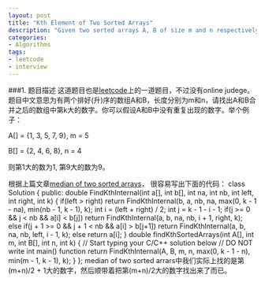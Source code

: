 ```yaml
---
layout: post
title: "Kth Element of Two Sorted Arrays"
description: "Given two sorted arrays A, B of size m and n respectively. Find the k-th smallest element in the union of A and B. You can assume that there are no duplicate elements"
categories: 
- Algorithms
tags:
- leetcode
- interview
---
```

###1. 题目描述
这道题目也是[leetcode](http://leetcode.com/2011/01/find-k-th-smallest-element-in-union-of.html)上的一道题目，不过没有online judege。题目中文意思为有两个排好(升)序的数组A和B，长度分别为m和n，请找出A和B合并之后的数组中第k大的数字。你可以假设A和B中没有重复出现的数字。举个例子：

A[] = {1, 3, 5, 7, 9}, m = 5

B[] = {2, 4, 6, 8}, n = 4

则第1大的数为1, 第9大的数为9。

根据上篇文章[median of two sorted arrays](http://zixiaojindao.github.com/Algorithms/2013/03/27/median-of-two-sorted-arrays/)， 很容易写出下面的代码：
	class Solution {
	public:
		double FindKthInternal(int a[], int b[], int na, int nb, int left, int right, int k)
		{
			if(left > right)
				return FindKthInternal(b, a, nb, na, max(0, k - 1 - na), min(nb - 1, k - 1), k);
			int i = (left + right) / 2;
			int j = k - 1 - i - 1;
			if(j >= 0 && j < nb && a[i] < b[j])
				return FindKthInternal(a, b, na, nb, i + 1, right, k);
			else if(j + 1 >= 0 && j + 1 < nb && a[i] > b[j+1])
				return FindKthInternal(a, b, na, nb, left, i - 1, k);
			else
				return a[i];
		}
		double findKthSortedArrays(int A[], int m, int B[], int n, int k) {
			// Start typing your C/C++ solution below
			// DO NOT write int main() function
			return FindKthInternal(A, B, m, n, max(0, k - 1 - n), min(m - 1, k - 1), k);
		}
	};
median of two sorted arrars中我们实际上找的是第(m+n)/2 + 1大的数字，然后顺带着把第(m+n)/2大的数字找出来了而已。
	

